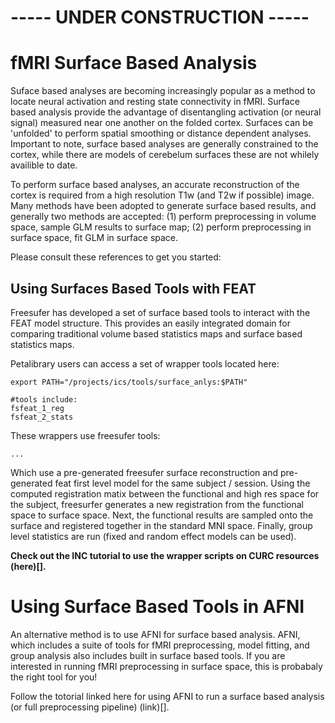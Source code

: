 # ----- UNDER CONSTRUCTION ----- 




# fMRI Surface Based Analysis 

Suface based analyses are becoming increasingly popular as a method to locate neural activation and resting state connectivity in fMRI. Surface based analysis provide the advantage of disentangling activation (or neural signal) measured near one another on the folded cortex. Surfaces can be 'unfolded' to perform spatial smoothing or distance dependent analyses. Important to note, surface based analyses are generally constrained to the cortex, while there are models of cerebelum surfaces these are not whilely availible to date.

To perform surface based analyses, an accurate reconstruction of the cortex is required from a high resolution T1w (and T2w if possible) image. Many methods have been adopted to generate surface based results, and generally two methods are accepted: (1) perform preprocessing in volume space, sample GLM results to surface map; (2) perform preprocessing in surface space, fit GLM in surface space.

Please consult these references to get you started:


## Using Surfaces Based Tools with FEAT
Freesufer has developed a set of surface based tools to interact with the FEAT model structure. This provides an easily integrated domain for comparing traditional volume based statistics maps and surface based statistics maps.

Petalibrary users can access a set of wrapper tools located here:
```
export PATH="/projects/ics/tools/surface_anlys:$PATH"

#tools include:
fsfeat_1_reg
fsfeat_2_stats
```

These wrappers use freesufer tools:
```
...
```

Which use a pre-generated freesufer surface reconstruction and pre-generated feat first level model for the same subject / session. Using the computed registration matix between the functional and high res space for the subject, freesurfer generates a new registration from the functional space to surface space. Next, the functional results are sampled onto the surface and registered together in the standard MNI space. Finally, group level statistics are run (fixed and random effect models can be used). 

**Check out the INC tutorial to use the wrapper scripts on CURC resources (here)[].**

# Using Surface Based Tools in AFNI
An alternative method is to use AFNI for surface based analysis. AFNI, which includes a suite of tools for fMRI preprocessing, model fitting, and group analysis also includes built in surface based tools. If you are interested in running fMRI preprocessing in surface space, this is probabaly the right tool for you! 

Follow the totorial linked here for using AFNI to run a surface based analysis (or full preprocessing pipeline)
(link)[]. 
